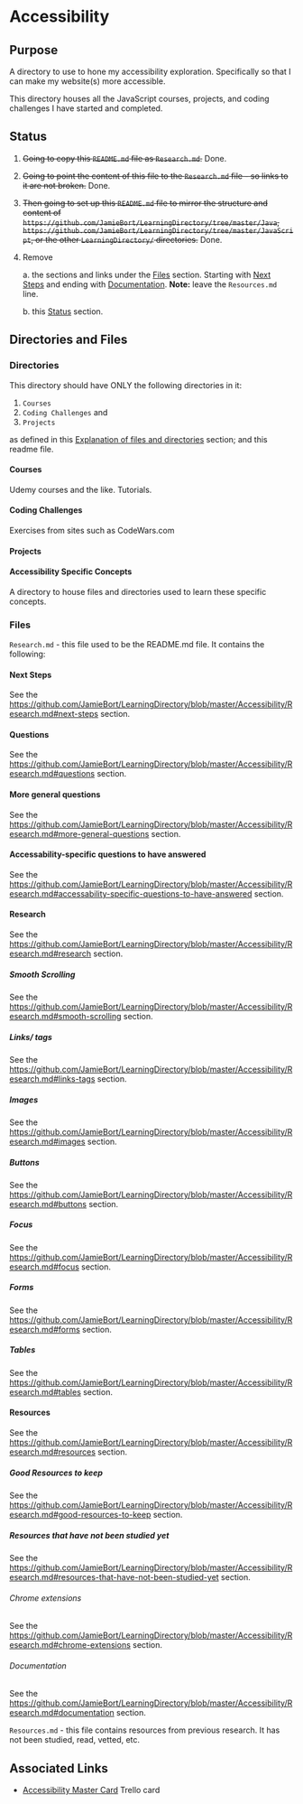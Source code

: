 # Accessibility

## Purpose
A directory to use to hone my accessibility exploration. Specifically so that I can make my website(s) more accessible.

This directory houses all the JavaScript courses, projects, and coding challenges I have started and completed.

## Status
1. ~~Going to copy this `README.md` file as `Research.md`.~~ Done.
2. ~~Going to point the content of this file to the `Research.md` file - so links to it are not broken.~~ Done.
3. ~~Then going to set up this `README.md` file to mirror the structure and content of `https://github.com/JamieBort/LearningDirectory/tree/master/Java`, `https://github.com/JamieBort/LearningDirectory/tree/master/JavaScript`, or the other `LearningDirectory/` directories.~~ Done.
4. Remove 

    a. the sections and links under the [Files](https://github.com/JamieBort/LearningDirectory/tree/master/Accessibility#files) section. Starting with [Next Steps](https://github.com/JamieBort/LearningDirectory/tree/master/Accessibility#next-steps) and ending with [Documentation](https://github.com/JamieBort/LearningDirectory/tree/master/Accessibility#documentation). **Note:** leave the `Resources.md` line.
    
    b. this [Status](https://github.com/JamieBort/LearningDirectory/tree/master/Accessibility#status) section.

## Directories and Files
### Directories

This directory should have ONLY the following directories in it:
1. `Courses`
2. `Coding Challenges` and
3. `Projects`

as defined in this [Explanation of files and directories](https://github.com/JamieBort/LearningDirectory#explanation-of-files-and-directories) section; and this readme file.

#### Courses
Udemy courses and the like. Tutorials.

#### Coding Challenges
Exercises from sites such as CodeWars.com

#### Projects

#### Accessibility Specific Concepts
A directory to house files and directories used to learn these specific concepts.

### Files
`Research.md` - this file used to be the README.md file. It contains the following:

  #### Next Steps
  See the https://github.com/JamieBort/LearningDirectory/blob/master/Accessibility/Research.md#next-steps section.
  #### Questions
  See the https://github.com/JamieBort/LearningDirectory/blob/master/Accessibility/Research.md#questions section.
  #### More general questions
  See the https://github.com/JamieBort/LearningDirectory/blob/master/Accessibility/Research.md#more-general-questions section.
  #### Accessability-specific questions to have answered
  See the https://github.com/JamieBort/LearningDirectory/blob/master/Accessibility/Research.md#accessability-specific-questions-to-have-answered section.
  #### Research
  See the https://github.com/JamieBort/LearningDirectory/blob/master/Accessibility/Research.md#research section.
  ##### Smooth Scrolling
  See the https://github.com/JamieBort/LearningDirectory/blob/master/Accessibility/Research.md#smooth-scrolling section.
  ##### Links/<a> tags
  See the https://github.com/JamieBort/LearningDirectory/blob/master/Accessibility/Research.md#links-tags section.
  ##### Images
  See the https://github.com/JamieBort/LearningDirectory/blob/master/Accessibility/Research.md#images section.
  ##### Buttons
  See the https://github.com/JamieBort/LearningDirectory/blob/master/Accessibility/Research.md#buttons section.
  ##### Focus
  See the https://github.com/JamieBort/LearningDirectory/blob/master/Accessibility/Research.md#focus section.
  ##### Forms
  See the https://github.com/JamieBort/LearningDirectory/blob/master/Accessibility/Research.md#forms section.
  ##### Tables
  See the https://github.com/JamieBort/LearningDirectory/blob/master/Accessibility/Research.md#tables section.
  #### Resources
  See the https://github.com/JamieBort/LearningDirectory/blob/master/Accessibility/Research.md#resources section.
  ##### Good Resources to keep
  See the https://github.com/JamieBort/LearningDirectory/blob/master/Accessibility/Research.md#good-resources-to-keep section.
  ##### Resources that have not been studied yet
  See the https://github.com/JamieBort/LearningDirectory/blob/master/Accessibility/Research.md#resources-that-have-not-been-studied-yet section.
  ###### Chrome extensions
  See the https://github.com/JamieBort/LearningDirectory/blob/master/Accessibility/Research.md#chrome-extensions section.
  ###### Documentation
  See the https://github.com/JamieBort/LearningDirectory/blob/master/Accessibility/Research.md#documentation section.

`Resources.md` - this file contains resources from previous research. It has not been studied, read, vetted, etc.

## Associated Links
* [Accessibility Master Card](https://trello.com/c/QiXs2V0r/164-accessibility-master-card) Trello card